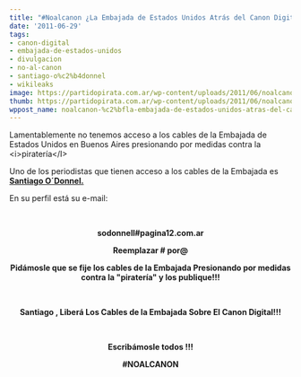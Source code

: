 ```yaml
---
title: "#Noalcanon ¿La Embajada de Estados Unidos Atrás del Canon Digital?"
date: '2011-06-29'
tags:
- canon-digital
- embajada-de-estados-unidos
- divulgacion
- no-al-canon
- santiago-o%c2%b4donnel
- wikileaks
image: https://partidopirata.com.ar/wp-content/uploads/2011/06/noalcanon5_red.jpg
thumb: https://partidopirata.com.ar/wp-content/uploads/2011/06/noalcanon5_red.jpg
wppost_name: noalcanon-%c2%bfla-embajada-de-estados-unidos-atras-del-canon-digital
---
```


Lamentablemente no tenemos acceso a los cables de la Embajada de Estados Unidos en Buenos Aires presionando por medidas contra la &lt;i&gt;piratería&lt;/I&gt;

Uno de los periodistas que tienen acceso a los cables de la Embajada es<strong><a href="http://santiagoodonnell.blogspot.com/" target="_blank"> Santiago O´Donnel.</a></strong>

En su perfil está su e-mail:
<p style="text-align: center;">&nbsp;</p>
<p style="text-align: center;"><strong>sodonnell#pagina12.com.ar</strong></p>
<p style="text-align: center;"><strong>Reemplazar # por@</strong></p>
<p style="text-align: center;"><strong>
Pidámosle que se fije los cables de la Embajada Presionando por medidas contra la "piratería" y los publique!!!</strong></p>
<p style="text-align: center;">&nbsp;</p>
<p style="text-align: center;"><strong>Santiago , Liberá Los Cables de la Embajada Sobre El Canon Digital!!!</strong></p>
<p style="text-align: center;">&nbsp;</p>
<p style="text-align: center;"><strong>Escribámosle todos !!!</strong></p>
<p style="text-align: center;"><strong>#NOALCANON
</strong></p>
